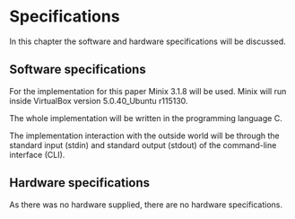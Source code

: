 # Specifications

In this chapter the software and hardware specifications will be discussed.

## Software specifications

For the implementation for this paper Minix 3.1.8 will be used. Minix will run inside VirtualBox version 5.0.40_Ubuntu r115130.

The whole implementation will be written in the programming language C.

The implementation interaction with the outside world will be through the standard input (stdin) and standard output (stdout) of the command-line interface (CLI).

## Hardware specifications

As there was no hardware supplied, there are no hardware specifications.